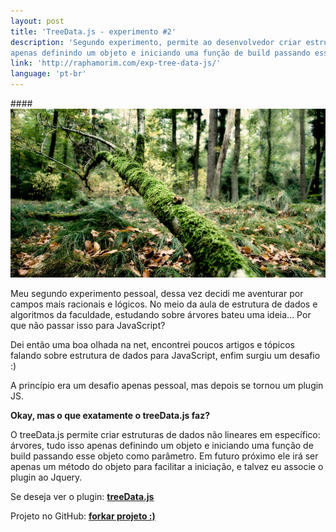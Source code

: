 ```yaml
---
layout: post
title: 'TreeData.js - experimento #2'
description: 'Segundo experimento, permite ao desenvolvedor criar estruturas de dados não lineares em específico: árvores, tudo isso
apenas definindo um objeto e iniciando uma função de build passando esse objeto como parâmetro.'
link: 'http://raphamorim.com/exp-tree-data-js/'
language: 'pt-br'
---
```


####<img src="/assets/images/posts/treeData.jpg" alt="treeData.js" style="padding: 0; border: none !important; background:none;">

Meu segundo experimento pessoal, dessa vez
decidi me aventurar por campos mais racionais e lógicos. No meio da aula de estrutura
de dados e algoritmos
da faculdade, estudando sobre árvores bateu uma ideia... Por que não passar isso
para JavaScript?

<!-- more -->

Dei então uma boa olhada na net, encontrei poucos artigos e tópicos falando sobre estrutura de dados
para JavaScript, enfim surgiu um desafio :)

A princípio era um desafio apenas pessoal, mas depois se tornou um plugin JS.

**Okay, mas o que exatamente o treeData.js faz?**

O treeData.js permite criar estruturas de dados não lineares em específico: árvores, tudo isso
apenas definindo um objeto e iniciando uma função de build passando esse objeto como parâmetro.
Em futuro próximo ele irá ser apenas um método do objeto para facilitar a iniciação,
e talvez eu associe o plugin ao Jquery.

Se deseja ver o plugin: **[treeData.js](http://raphamorim.com/treeData.js/)**

Projeto no GitHub: **[forkar projeto :)](https://github.com/raphamorim/treeData.js)**
